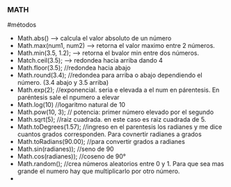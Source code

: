 ### MATH

#métodos 
- Math.abs() --> calcula el valor absoluto de un número
- Math.max(num1, num2) --> retorna el valor maximo entre 2 números.
- Math.min(3.5, 1.2); --> retorna el bvalor min entre dos números.
- Match.ceil(3.5); --> redondea hacia arriba dando 4
- Math.floor(3.5); //redondea hacia abajo 
- Math.round(3.4); //redondea para arriba o abajo dependiendo el número. (3.4 abajo y 3.5 arriba)
- Math.exp(2); //exponencial. seria e elevada a el num en párentesis. En paréntesis sale el npumero a elevar
- Math.log(10) //logaritmo natural de 10
- Math.pow(10, 3); // potencia: primer número elevado por el segundo
- Math.sqrt(5); //raiz cuadrada. en este caso es raiz cuadrada de 5.
- Math.toDegrees(1.57); //ingreso en el parentesis los radianes y me dice cuantos grados corresponden. Para covnertir radianes a grados
- Math.toRadians(90.00); //para convertir grados a radianes
- Math.sin(radianes)); //seno de 90
- Math.cos(radianes)); //coseno de 90°
- Math.random(); //crea números aleatorios entre 0 y 1. Para que sea mas grande el numero hay que multiplicarlo por otro número. 
- 